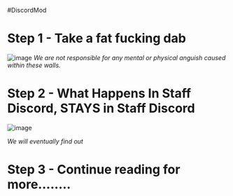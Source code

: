 #DiscordMod
# Step 1 - Take a fat fucking dab

![image](https://media1.tenor.com/m/T3B8_TrlzRsAAAAd/bobbywip-dab.gif)
*We are not responsible for any mental or physical anguish caused within these walls.*

# Step 2 - What Happens In Staff Discord, STAYS in Staff Discord

![image](https://media1.tenor.com/m/RgkPACKFKR0AAAAd/drinking-drunk.gif)

*We will eventually find out*

# Step 3 - Continue reading for more........